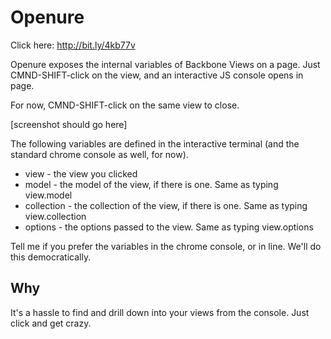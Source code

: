 Openure
================================
Click here: http://bit.ly/4kb77v

Openure exposes the internal variables of Backbone Views on a page.
Just CMND-SHIFT-click on the view, and an interactive JS console opens in page.

For now, CMND-SHIFT-click on the same view to close.

[screenshot should go here]

The following variables are defined in the interactive terminal (and the standard chrome console as well, for now).

* view - the view you clicked
* model - the model of the view, if there is one. Same as typing view.model
* collection - the collection of the view, if there is one.  Same as typing view.collection
* options - the options passed to the view.  Same as typing view.options

Tell me if you prefer the variables in the chrome console, or in line.  We'll do this democratically.

Why
-------------------------
It's a hassle to find and drill down into your views from the console.  Just click and get crazy.